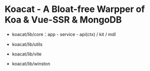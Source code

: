 # Koacat - A Bloat-free Warpper of Koa & Vue-SSR & MongoDB


- koacat/lib/core：app - service - api(ctx) / kit / mdl

- koacat/lib/utils

- koacat/lib/vite

- koacat/lib/winston 

